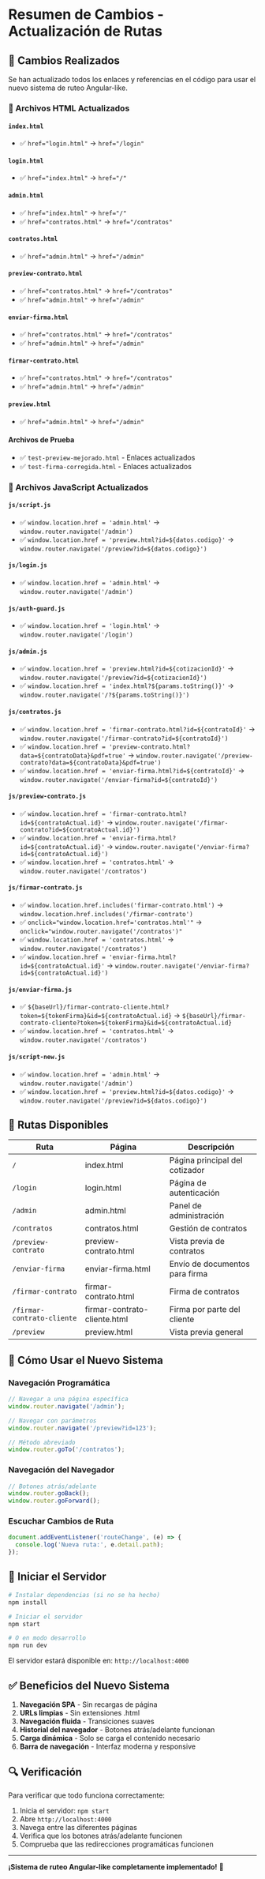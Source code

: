 # Resumen de Cambios - Actualización de Rutas

## 🚀 Cambios Realizados

Se han actualizado todos los enlaces y referencias en el código para usar el nuevo sistema de ruteo Angular-like.

### 📁 Archivos HTML Actualizados

#### `index.html`
- ✅ `href="login.html"` → `href="/login"`

#### `login.html`
- ✅ `href="index.html"` → `href="/"`

#### `admin.html`
- ✅ `href="index.html"` → `href="/"`
- ✅ `href="contratos.html"` → `href="/contratos"`

#### `contratos.html`
- ✅ `href="admin.html"` → `href="/admin"`

#### `preview-contrato.html`
- ✅ `href="contratos.html"` → `href="/contratos"`
- ✅ `href="admin.html"` → `href="/admin"`

#### `enviar-firma.html`
- ✅ `href="contratos.html"` → `href="/contratos"`
- ✅ `href="admin.html"` → `href="/admin"`

#### `firmar-contrato.html`
- ✅ `href="contratos.html"` → `href="/contratos"`
- ✅ `href="admin.html"` → `href="/admin"`

#### `preview.html`
- ✅ `href="admin.html"` → `href="/admin"`

#### Archivos de Prueba
- ✅ `test-preview-mejorado.html` - Enlaces actualizados
- ✅ `test-firma-corregida.html` - Enlaces actualizados

### 📁 Archivos JavaScript Actualizados

#### `js/script.js`
- ✅ `window.location.href = 'admin.html'` → `window.router.navigate('/admin')`
- ✅ `window.location.href = 'preview.html?id=${datos.codigo}'` → `window.router.navigate('/preview?id=${datos.codigo}')`

#### `js/login.js`
- ✅ `window.location.href = 'admin.html'` → `window.router.navigate('/admin')`

#### `js/auth-guard.js`
- ✅ `window.location.href = 'login.html'` → `window.router.navigate('/login')`

#### `js/admin.js`
- ✅ `window.location.href = 'preview.html?id=${cotizacionId}'` → `window.router.navigate('/preview?id=${cotizacionId}')`
- ✅ `window.location.href = 'index.html?${params.toString()}'` → `window.router.navigate('/?${params.toString()}')`

#### `js/contratos.js`
- ✅ `window.location.href = 'firmar-contrato.html?id=${contratoId}'` → `window.router.navigate('/firmar-contrato?id=${contratoId}')`
- ✅ `window.location.href = 'preview-contrato.html?data=${contratoData}&pdf=true'` → `window.router.navigate('/preview-contrato?data=${contratoData}&pdf=true')`
- ✅ `window.location.href = 'enviar-firma.html?id=${contratoId}'` → `window.router.navigate('/enviar-firma?id=${contratoId}')`

#### `js/preview-contrato.js`
- ✅ `window.location.href = 'firmar-contrato.html?id=${contratoActual.id}'` → `window.router.navigate('/firmar-contrato?id=${contratoActual.id}')`
- ✅ `window.location.href = 'enviar-firma.html?id=${contratoActual.id}'` → `window.router.navigate('/enviar-firma?id=${contratoActual.id}')`
- ✅ `window.location.href = 'contratos.html'` → `window.router.navigate('/contratos')`

#### `js/firmar-contrato.js`
- ✅ `window.location.href.includes('firmar-contrato.html')` → `window.location.href.includes('/firmar-contrato')`
- ✅ `onclick="window.location.href='contratos.html'"` → `onclick="window.router.navigate('/contratos')"`
- ✅ `window.location.href = 'contratos.html'` → `window.router.navigate('/contratos')`
- ✅ `window.location.href = 'enviar-firma.html?id=${contratoActual.id}'` → `window.router.navigate('/enviar-firma?id=${contratoActual.id}')`

#### `js/enviar-firma.js`
- ✅ `${baseUrl}/firmar-contrato-cliente.html?token=${tokenFirma}&id=${contratoActual.id}` → `${baseUrl}/firmar-contrato-cliente?token=${tokenFirma}&id=${contratoActual.id}`
- ✅ `window.location.href = 'contratos.html'` → `window.router.navigate('/contratos')`

#### `js/script-new.js`
- ✅ `window.location.href = 'admin.html'` → `window.router.navigate('/admin')`
- ✅ `window.location.href = 'preview.html?id=${datos.codigo}'` → `window.router.navigate('/preview?id=${datos.codigo}')`

## 🎯 Rutas Disponibles

| Ruta | Página | Descripción |
|------|--------|-------------|
| `/` | index.html | Página principal del cotizador |
| `/login` | login.html | Página de autenticación |
| `/admin` | admin.html | Panel de administración |
| `/contratos` | contratos.html | Gestión de contratos |
| `/preview-contrato` | preview-contrato.html | Vista previa de contratos |
| `/enviar-firma` | enviar-firma.html | Envío de documentos para firma |
| `/firmar-contrato` | firmar-contrato.html | Firma de contratos |
| `/firmar-contrato-cliente` | firmar-contrato-cliente.html | Firma por parte del cliente |
| `/preview` | preview.html | Vista previa general |

## 🔧 Cómo Usar el Nuevo Sistema

### Navegación Programática
```javascript
// Navegar a una página específica
window.router.navigate('/admin');

// Navegar con parámetros
window.router.navigate('/preview?id=123');

// Método abreviado
window.router.goTo('/contratos');
```

### Navegación del Navegador
```javascript
// Botones atrás/adelante
window.router.goBack();
window.router.goForward();
```

### Escuchar Cambios de Ruta
```javascript
document.addEventListener('routeChange', (e) => {
  console.log('Nueva ruta:', e.detail.path);
});
```

## 🚀 Iniciar el Servidor

```bash
# Instalar dependencias (si no se ha hecho)
npm install

# Iniciar el servidor
npm start

# O en modo desarrollo
npm run dev
```

El servidor estará disponible en: `http://localhost:4000`

## ✅ Beneficios del Nuevo Sistema

1. **Navegación SPA** - Sin recargas de página
2. **URLs limpias** - Sin extensiones .html
3. **Navegación fluida** - Transiciones suaves
4. **Historial del navegador** - Botones atrás/adelante funcionan
5. **Carga dinámica** - Solo se carga el contenido necesario
6. **Barra de navegación** - Interfaz moderna y responsive

## 🔍 Verificación

Para verificar que todo funciona correctamente:

1. Inicia el servidor: `npm start`
2. Abre `http://localhost:4000`
3. Navega entre las diferentes páginas
4. Verifica que los botones atrás/adelante funcionen
5. Comprueba que las redirecciones programáticas funcionen

---

**¡Sistema de ruteo Angular-like completamente implementado!** 🎉 